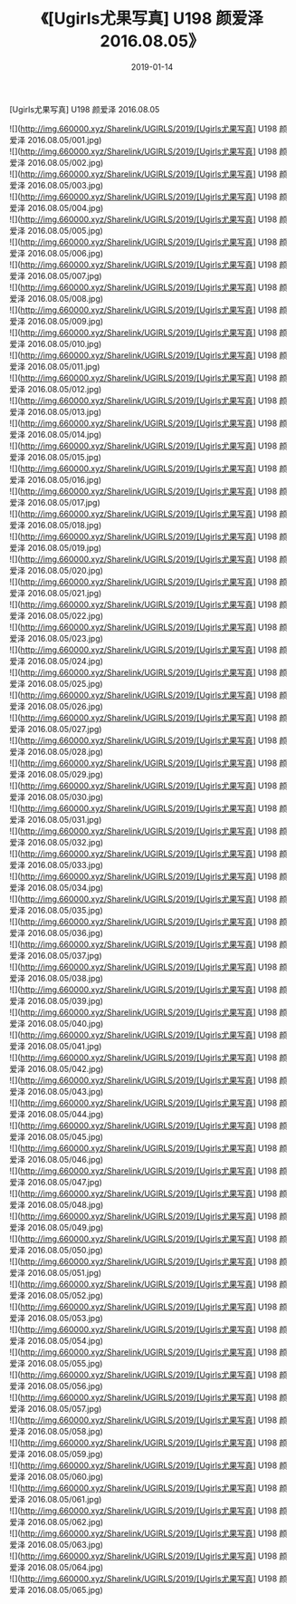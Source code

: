﻿---
layout: post
title:  《[Ugirls尤果写真] U198 颜爱泽 2016.08.05》
date:   2019-01-14
img: http://img.660000.xyz/Sharelink/UGIRLS/2019/[Ugirls尤果写真] U198 颜爱泽 2016.08.05/000.jpg
categories: [美女, 清纯, 唯美]
---

[Ugirls尤果写真] U198 颜爱泽 2016.08.05

 ![](http://img.660000.xyz/Sharelink/UGIRLS/2019/[Ugirls尤果写真] U198 颜爱泽 2016.08.05/001.jpg) <br>![](http://img.660000.xyz/Sharelink/UGIRLS/2019/[Ugirls尤果写真] U198 颜爱泽 2016.08.05/002.jpg) <br>![](http://img.660000.xyz/Sharelink/UGIRLS/2019/[Ugirls尤果写真] U198 颜爱泽 2016.08.05/003.jpg) <br>![](http://img.660000.xyz/Sharelink/UGIRLS/2019/[Ugirls尤果写真] U198 颜爱泽 2016.08.05/004.jpg) <br>![](http://img.660000.xyz/Sharelink/UGIRLS/2019/[Ugirls尤果写真] U198 颜爱泽 2016.08.05/005.jpg) <br>![](http://img.660000.xyz/Sharelink/UGIRLS/2019/[Ugirls尤果写真] U198 颜爱泽 2016.08.05/006.jpg) <br>![](http://img.660000.xyz/Sharelink/UGIRLS/2019/[Ugirls尤果写真] U198 颜爱泽 2016.08.05/007.jpg) <br>![](http://img.660000.xyz/Sharelink/UGIRLS/2019/[Ugirls尤果写真] U198 颜爱泽 2016.08.05/008.jpg) <br>![](http://img.660000.xyz/Sharelink/UGIRLS/2019/[Ugirls尤果写真] U198 颜爱泽 2016.08.05/009.jpg) <br>![](http://img.660000.xyz/Sharelink/UGIRLS/2019/[Ugirls尤果写真] U198 颜爱泽 2016.08.05/010.jpg) <br>![](http://img.660000.xyz/Sharelink/UGIRLS/2019/[Ugirls尤果写真] U198 颜爱泽 2016.08.05/011.jpg) <br>![](http://img.660000.xyz/Sharelink/UGIRLS/2019/[Ugirls尤果写真] U198 颜爱泽 2016.08.05/012.jpg) <br>![](http://img.660000.xyz/Sharelink/UGIRLS/2019/[Ugirls尤果写真] U198 颜爱泽 2016.08.05/013.jpg) <br>![](http://img.660000.xyz/Sharelink/UGIRLS/2019/[Ugirls尤果写真] U198 颜爱泽 2016.08.05/014.jpg) <br>![](http://img.660000.xyz/Sharelink/UGIRLS/2019/[Ugirls尤果写真] U198 颜爱泽 2016.08.05/015.jpg) <br>![](http://img.660000.xyz/Sharelink/UGIRLS/2019/[Ugirls尤果写真] U198 颜爱泽 2016.08.05/016.jpg) <br>![](http://img.660000.xyz/Sharelink/UGIRLS/2019/[Ugirls尤果写真] U198 颜爱泽 2016.08.05/017.jpg) <br>![](http://img.660000.xyz/Sharelink/UGIRLS/2019/[Ugirls尤果写真] U198 颜爱泽 2016.08.05/018.jpg) <br>![](http://img.660000.xyz/Sharelink/UGIRLS/2019/[Ugirls尤果写真] U198 颜爱泽 2016.08.05/019.jpg) <br>![](http://img.660000.xyz/Sharelink/UGIRLS/2019/[Ugirls尤果写真] U198 颜爱泽 2016.08.05/020.jpg) <br>![](http://img.660000.xyz/Sharelink/UGIRLS/2019/[Ugirls尤果写真] U198 颜爱泽 2016.08.05/021.jpg) <br>![](http://img.660000.xyz/Sharelink/UGIRLS/2019/[Ugirls尤果写真] U198 颜爱泽 2016.08.05/022.jpg) <br>![](http://img.660000.xyz/Sharelink/UGIRLS/2019/[Ugirls尤果写真] U198 颜爱泽 2016.08.05/023.jpg) <br>![](http://img.660000.xyz/Sharelink/UGIRLS/2019/[Ugirls尤果写真] U198 颜爱泽 2016.08.05/024.jpg) <br>![](http://img.660000.xyz/Sharelink/UGIRLS/2019/[Ugirls尤果写真] U198 颜爱泽 2016.08.05/025.jpg) <br>![](http://img.660000.xyz/Sharelink/UGIRLS/2019/[Ugirls尤果写真] U198 颜爱泽 2016.08.05/026.jpg) <br>![](http://img.660000.xyz/Sharelink/UGIRLS/2019/[Ugirls尤果写真] U198 颜爱泽 2016.08.05/027.jpg) <br>![](http://img.660000.xyz/Sharelink/UGIRLS/2019/[Ugirls尤果写真] U198 颜爱泽 2016.08.05/028.jpg) <br>![](http://img.660000.xyz/Sharelink/UGIRLS/2019/[Ugirls尤果写真] U198 颜爱泽 2016.08.05/029.jpg) <br>![](http://img.660000.xyz/Sharelink/UGIRLS/2019/[Ugirls尤果写真] U198 颜爱泽 2016.08.05/030.jpg) <br>![](http://img.660000.xyz/Sharelink/UGIRLS/2019/[Ugirls尤果写真] U198 颜爱泽 2016.08.05/031.jpg) <br>![](http://img.660000.xyz/Sharelink/UGIRLS/2019/[Ugirls尤果写真] U198 颜爱泽 2016.08.05/032.jpg) <br>![](http://img.660000.xyz/Sharelink/UGIRLS/2019/[Ugirls尤果写真] U198 颜爱泽 2016.08.05/033.jpg) <br>![](http://img.660000.xyz/Sharelink/UGIRLS/2019/[Ugirls尤果写真] U198 颜爱泽 2016.08.05/034.jpg) <br>![](http://img.660000.xyz/Sharelink/UGIRLS/2019/[Ugirls尤果写真] U198 颜爱泽 2016.08.05/035.jpg) <br>![](http://img.660000.xyz/Sharelink/UGIRLS/2019/[Ugirls尤果写真] U198 颜爱泽 2016.08.05/036.jpg) <br>![](http://img.660000.xyz/Sharelink/UGIRLS/2019/[Ugirls尤果写真] U198 颜爱泽 2016.08.05/037.jpg) <br>![](http://img.660000.xyz/Sharelink/UGIRLS/2019/[Ugirls尤果写真] U198 颜爱泽 2016.08.05/038.jpg) <br>![](http://img.660000.xyz/Sharelink/UGIRLS/2019/[Ugirls尤果写真] U198 颜爱泽 2016.08.05/039.jpg) <br>![](http://img.660000.xyz/Sharelink/UGIRLS/2019/[Ugirls尤果写真] U198 颜爱泽 2016.08.05/040.jpg) <br>![](http://img.660000.xyz/Sharelink/UGIRLS/2019/[Ugirls尤果写真] U198 颜爱泽 2016.08.05/041.jpg) <br>![](http://img.660000.xyz/Sharelink/UGIRLS/2019/[Ugirls尤果写真] U198 颜爱泽 2016.08.05/042.jpg) <br>![](http://img.660000.xyz/Sharelink/UGIRLS/2019/[Ugirls尤果写真] U198 颜爱泽 2016.08.05/043.jpg) <br>![](http://img.660000.xyz/Sharelink/UGIRLS/2019/[Ugirls尤果写真] U198 颜爱泽 2016.08.05/044.jpg) <br>![](http://img.660000.xyz/Sharelink/UGIRLS/2019/[Ugirls尤果写真] U198 颜爱泽 2016.08.05/045.jpg) <br>![](http://img.660000.xyz/Sharelink/UGIRLS/2019/[Ugirls尤果写真] U198 颜爱泽 2016.08.05/046.jpg) <br>![](http://img.660000.xyz/Sharelink/UGIRLS/2019/[Ugirls尤果写真] U198 颜爱泽 2016.08.05/047.jpg) <br>![](http://img.660000.xyz/Sharelink/UGIRLS/2019/[Ugirls尤果写真] U198 颜爱泽 2016.08.05/048.jpg) <br>![](http://img.660000.xyz/Sharelink/UGIRLS/2019/[Ugirls尤果写真] U198 颜爱泽 2016.08.05/049.jpg) <br>![](http://img.660000.xyz/Sharelink/UGIRLS/2019/[Ugirls尤果写真] U198 颜爱泽 2016.08.05/050.jpg) <br>![](http://img.660000.xyz/Sharelink/UGIRLS/2019/[Ugirls尤果写真] U198 颜爱泽 2016.08.05/051.jpg) <br>![](http://img.660000.xyz/Sharelink/UGIRLS/2019/[Ugirls尤果写真] U198 颜爱泽 2016.08.05/052.jpg) <br>![](http://img.660000.xyz/Sharelink/UGIRLS/2019/[Ugirls尤果写真] U198 颜爱泽 2016.08.05/053.jpg) <br>![](http://img.660000.xyz/Sharelink/UGIRLS/2019/[Ugirls尤果写真] U198 颜爱泽 2016.08.05/054.jpg) <br>![](http://img.660000.xyz/Sharelink/UGIRLS/2019/[Ugirls尤果写真] U198 颜爱泽 2016.08.05/055.jpg) <br>![](http://img.660000.xyz/Sharelink/UGIRLS/2019/[Ugirls尤果写真] U198 颜爱泽 2016.08.05/056.jpg) <br>![](http://img.660000.xyz/Sharelink/UGIRLS/2019/[Ugirls尤果写真] U198 颜爱泽 2016.08.05/057.jpg) <br>![](http://img.660000.xyz/Sharelink/UGIRLS/2019/[Ugirls尤果写真] U198 颜爱泽 2016.08.05/058.jpg) <br>![](http://img.660000.xyz/Sharelink/UGIRLS/2019/[Ugirls尤果写真] U198 颜爱泽 2016.08.05/059.jpg) <br>![](http://img.660000.xyz/Sharelink/UGIRLS/2019/[Ugirls尤果写真] U198 颜爱泽 2016.08.05/060.jpg) <br>![](http://img.660000.xyz/Sharelink/UGIRLS/2019/[Ugirls尤果写真] U198 颜爱泽 2016.08.05/061.jpg) <br>![](http://img.660000.xyz/Sharelink/UGIRLS/2019/[Ugirls尤果写真] U198 颜爱泽 2016.08.05/062.jpg) <br>![](http://img.660000.xyz/Sharelink/UGIRLS/2019/[Ugirls尤果写真] U198 颜爱泽 2016.08.05/063.jpg) <br>![](http://img.660000.xyz/Sharelink/UGIRLS/2019/[Ugirls尤果写真] U198 颜爱泽 2016.08.05/064.jpg) <br>![](http://img.660000.xyz/Sharelink/UGIRLS/2019/[Ugirls尤果写真] U198 颜爱泽 2016.08.05/065.jpg) <br>